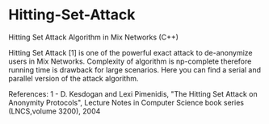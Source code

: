 # Hitting-Set-Attack
Hitting Set Attack Algorithm in Mix Networks (C++)


Hitting Set Attack [1] is one of the powerful exact attack to de-anonymize users in Mix Networks.
Complexity of algorithm is np-complete therefore running time is drawback for large scenarios.
Here you can find a serial and parallel version of the attack algorithm.

References:
1 - D. Kesdogan and Lexi Pimenidis, "The Hitting Set Attack on Anonymity Protocols", Lecture Notes in Computer Science book series (LNCS,volume 3200), 2004

